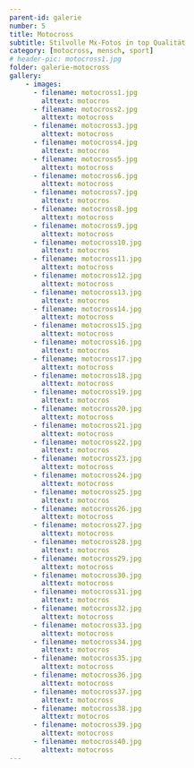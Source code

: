 ```yaml
---
parent-id: galerie
number: 5
title: Motocross
subtitle: Stilvolle Mx-Fotos in top Qualität
category: [motocross, mensch, sport]
# header-pic: motocross1.jpg
folder: galerie-motocross
gallery:
    - images:
      - filename: motocross1.jpg
        alttext: motocros
      - filename: motocross2.jpg
        alttext: motocross
      - filename: motocross3.jpg
        alttext: motocross
      - filename: motocross4.jpg
        alttext: motocros
      - filename: motocross5.jpg
        alttext: motocross
      - filename: motocross6.jpg
        alttext: motocross
      - filename: motocross7.jpg
        alttext: motocros
      - filename: motocross8.jpg
        alttext: motocross
      - filename: motocross9.jpg
        alttext: motocross
      - filename: motocross10.jpg
        alttext: motocros
      - filename: motocross11.jpg
        alttext: motocross
      - filename: motocross12.jpg
        alttext: motocross
      - filename: motocross13.jpg
        alttext: motocros
      - filename: motocross14.jpg
        alttext: motocross
      - filename: motocross15.jpg
        alttext: motocross
      - filename: motocross16.jpg
        alttext: motocros
      - filename: motocross17.jpg
        alttext: motocross
      - filename: motocross18.jpg
        alttext: motocross
      - filename: motocross19.jpg
        alttext: motocros
      - filename: motocross20.jpg
        alttext: motocross
      - filename: motocross21.jpg
        alttext: motocross
      - filename: motocross22.jpg
        alttext: motocros
      - filename: motocross23.jpg
        alttext: motocross
      - filename: motocross24.jpg
        alttext: motocross
      - filename: motocross25.jpg
        alttext: motocros
      - filename: motocross26.jpg
        alttext: motocross
      - filename: motocross27.jpg
        alttext: motocross
      - filename: motocross28.jpg
        alttext: motocros
      - filename: motocross29.jpg
        alttext: motocross
      - filename: motocross30.jpg
        alttext: motocross
      - filename: motocross31.jpg
        alttext: motocros
      - filename: motocross32.jpg
        alttext: motocross
      - filename: motocross33.jpg
        alttext: motocross
      - filename: motocross34.jpg
        alttext: motocros
      - filename: motocross35.jpg
        alttext: motocross
      - filename: motocross36.jpg
        alttext: motocross
      - filename: motocross37.jpg
        alttext: motocross
      - filename: motocross38.jpg
        alttext: motocros
      - filename: motocross39.jpg
        alttext: motocross
      - filename: motocross40.jpg
        alttext: motocross
---
```

<!-- beschreibender Text hier -->
